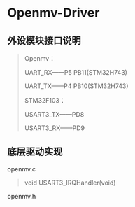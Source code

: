 # Openmv-Driver

## 外设模块接口说明

> Openmv：
>
> UART_RX——P5		PB11(STM32H743)
>
> UART_TX——P4		PB10(STM32H743)
>
> STM32F103：
>
> USART3_TX——PD8
>
> USART3_RX——PD9

## 底层驱动实现

openmv.c

> void USART3_IRQHandler(void)

openmv.h



